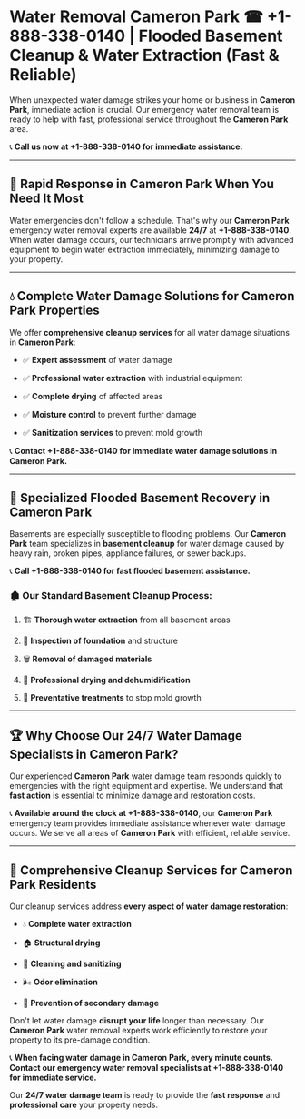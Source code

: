 # Water Removal Cameron Park ☎ +1-888-338-0140 | Flooded Basement Cleanup & Water Extraction (Fast & Reliable)

When unexpected water damage strikes your home or business in **Cameron Park**, immediate action is crucial. Our emergency water removal team is ready to help with fast, professional service throughout the **Cameron Park** area. 

📞 **Call us now at +1-888-338-0140 for immediate assistance.**
---
## 🚀 Rapid Response in Cameron Park When You Need It Most
Water emergencies don't follow a schedule. That's why our **Cameron Park** emergency water removal experts are available **24/7** at **+1-888-338-0140**. When water damage occurs, our technicians arrive promptly with advanced equipment to begin water extraction immediately, minimizing damage to your property.
---
## 💧 Complete Water Damage Solutions for Cameron Park Properties
We offer **comprehensive cleanup services** for all water damage situations in **Cameron Park**:
- ✅ **Expert assessment** of water damage  
- ✅ **Professional water extraction** with industrial equipment  
- ✅ **Complete drying** of affected areas  
- ✅ **Moisture control** to prevent further damage  
- ✅ **Sanitization services** to prevent mold growth  
📞 **Contact +1-888-338-0140 for immediate water damage solutions in Cameron Park.**
---
## 🌊 Specialized Flooded Basement Recovery in Cameron Park
Basements are especially susceptible to flooding problems. Our **Cameron Park** team specializes in **basement cleanup** for water damage caused by heavy rain, broken pipes, appliance failures, or sewer backups. 
📞 **Call +1-888-338-0140 for fast flooded basement assistance.**
### 🏚️ Our Standard Basement Cleanup Process:
1. 🏗️ **Thorough water extraction** from all basement areas  
2. 🔎 **Inspection of foundation** and structure  
3. 🗑️ **Removal of damaged materials**  
4. 💨 **Professional drying and dehumidification**  
5. 🚫 **Preventative treatments** to stop mold growth  
---
## 🏆 Why Choose Our 24/7 Water Damage Specialists in Cameron Park?
Our experienced **Cameron Park** water damage team responds quickly to emergencies with the right equipment and expertise. We understand that **fast action** is essential to minimize damage and restoration costs.
📞 **Available around the clock at +1-888-338-0140**, our **Cameron Park** emergency team provides immediate assistance whenever water damage occurs. We serve all areas of **Cameron Park** with efficient, reliable service.
---
## 🧹 Comprehensive Cleanup Services for Cameron Park Residents
Our cleanup services address **every aspect of water damage restoration**:
- 💧 **Complete water extraction**  
- 🏠 **Structural drying**  
- 🧼 **Cleaning and sanitizing**  
- 🌬️ **Odor elimination**  
- 🚫 **Prevention of secondary damage**  
Don't let water damage **disrupt your life** longer than necessary. Our **Cameron Park** water removal experts work efficiently to restore your property to its pre-damage condition.
📞 **When facing water damage in Cameron Park, every minute counts. Contact our emergency water removal specialists at +1-888-338-0140 for immediate service.**
Our **24/7 water damage team** is ready to provide the **fast response** and **professional care** your property needs.
